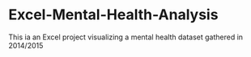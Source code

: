 # Excel-Mental-Health-Analysis
This ia an Excel project visualizing a mental health dataset gathered in 2014/2015
